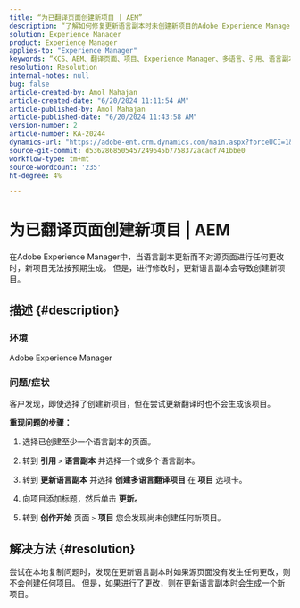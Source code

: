 ```yaml
---
title: “为已翻译页面创建新项目 | AEM”
description: “了解如何修复更新语言副本时未创建新项目的Adobe Experience Manager问题。”
solution: Experience Manager
product: Experience Manager
applies-to: "Experience Manager"
keywords: “KCS、AEM、翻译页面、项目、Experience Manager、多语言、引用、语言副本”
resolution: Resolution
internal-notes: null
bug: false
article-created-by: Amol Mahajan
article-created-date: "6/20/2024 11:11:54 AM"
article-published-by: Amol Mahajan
article-published-date: "6/20/2024 11:43:58 AM"
version-number: 2
article-number: KA-20244
dynamics-url: "https://adobe-ent.crm.dynamics.com/main.aspx?forceUCI=1&pagetype=entityrecord&etn=knowledgearticle&id=f9ced0e5-f52e-ef11-840a-000d3a3764e0"
source-git-commit: d5362868505457249645b7758372acadf741bbe0
workflow-type: tm+mt
source-wordcount: '235'
ht-degree: 4%

---
```


# 为已翻译页面创建新项目 | AEM


在Adobe Experience Manager中，当语言副本更新而不对源页面进行任何更改时，新项目无法按预期生成。 但是，进行修改时，更新语言副本会导致创建新项目。

## 描述 {#description}


### <b>环境</b>

Adobe Experience Manager



### <b>问题/症状</b>

客户发现，即使选择了创建新项目，但在尝试更新翻译时也不会生成该项目。

<b>重现问题的步骤：</b>

1. 选择已创建至少一个语言副本的页面。


2. 转到 <b>引用</b> `>`  <b>语言副本</b> 并选择一个或多个语言副本。


3. 转到 <b>更新语言副本</b> 并选择 <b>创建多语言翻译项目</b> 在 <b>项目</b> 选项卡。


4. 向项目添加标题，然后单击 <b>更新。</b>


5. 转到 <b>创作开始</b> 页面 `>`  <b>项目</b> 您会发现尚未创建任何新项目。



## 解决方法 {#resolution}


尝试在本地复制问题时，发现在更新语言副本时如果源页面没有发生任何更改，则不会创建任何项目。 但是，如果进行了更改，则在更新语言副本时会生成一个新项目。
